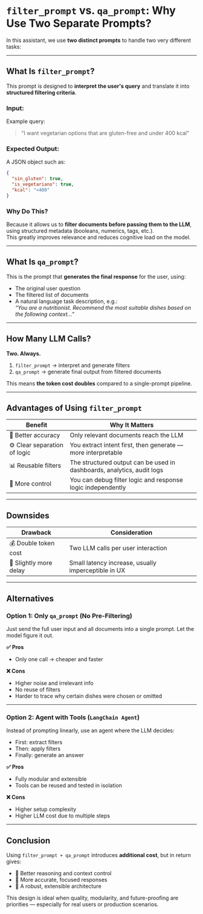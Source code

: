 # `filter_prompt` vs. `qa_prompt`: Why Use Two Separate Prompts?

In this assistant, we use **two distinct prompts** to handle two very different tasks:

---

## What Is `filter_prompt`?

This prompt is designed to **interpret the user's query** and translate it into **structured filtering criteria**.

### Input:
Example query:  
> "I want vegetarian options that are gluten-free and under 400 kcal"

### Expected Output:
A JSON object such as:

```json
{
  "sin_gluten": true,
  "is_vegetariano": true,
  "kcal": "<400"
}
```

### Why Do This?

Because it allows us to **filter documents before passing them to the LLM**, using structured metadata (booleans, numerics, tags, etc.).  
This greatly improves relevance and reduces cognitive load on the model.

---

## What Is `qa_prompt`?

This is the prompt that **generates the final response** for the user, using:

- The original user question
- The filtered list of documents
- A natural language task description, e.g.:  
  _“You are a nutritionist. Recommend the most suitable dishes based on the following context...”_

---

## How Many LLM Calls?

**Two. Always.**

1. `filter_prompt` → interpret and generate filters  
2. `qa_prompt` → generate final output from filtered documents

This means **the token cost doubles** compared to a single-prompt pipeline.

---

## Advantages of Using `filter_prompt`

| Benefit                     | Why It Matters                                                                 |
|-----------------------------|--------------------------------------------------------------------------------|
| 🧠 Better accuracy           | Only relevant documents reach the LLM                                          |
| ⚙️ Clear separation of logic | You extract intent first, then generate — more interpretable                   |
| 📊 Reusable filters         | The structured output can be used in dashboards, analytics, audit logs         |
| 🧪 More control              | You can debug filter logic and response logic independently                    |

---

## Downsides

| Drawback               | Consideration                                                                     |
|------------------------|------------------------------------------------------------------------------------|
| 💰 Double token cost   | Two LLM calls per user interaction                                                 |
| 🐌 Slightly more delay | Small latency increase, usually imperceptible in UX                               |

---

## Alternatives

### Option 1: Only `qa_prompt` (No Pre-Filtering)

Just send the full user input and all documents into a single prompt. Let the model figure it out.

**✅ Pros**
- Only one call → cheaper and faster

**❌ Cons**
- Higher noise and irrelevant info
- No reuse of filters
- Harder to trace why certain dishes were chosen or omitted

---

### Option 2: Agent with Tools (`LangChain Agent`)

Instead of prompting linearly, use an agent where the LLM decides:
- First: extract filters
- Then: apply filters
- Finally: generate an answer

**✅ Pros**
- Fully modular and extensible
- Tools can be reused and tested in isolation

**❌ Cons**
- Higher setup complexity
- Higher LLM cost due to multiple steps

---

## Conclusion

Using `filter_prompt + qa_prompt` introduces **additional cost**, but in return gives:

- 🔬 Better reasoning and context control
- 🎯 More accurate, focused responses
- 🧱 A robust, extensible architecture

This design is ideal when quality, modularity, and future-proofing are priorities — especially for real users or production scenarios.
